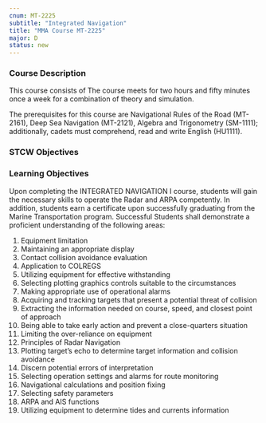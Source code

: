 ```yaml
---
cnum: MT-2225
subtitle: "Integrated Navigation"
title: "MMA Course MT-2225"
major: D
status: new
---
```


### Course Description


This course consists of The course meets for two hours and fifty minutes once a week for a combination of theory and simulation.

The prerequisites for this course are Navigational Rules of the Road (MT-2161), Deep Sea Navigation (MT-2121), Algebra and Trigonometry (SM-1111); additionally, cadets must comprehend, read and write English (HU1111).

### STCW Objectives




### Learning Objectives ###

Upon completing the INTEGRATED NAVIGATION I course, students will gain the necessary skills to operate the Radar and ARPA competently. In addition, students earn a certificate upon successfully graduating from the Marine Transportation program.
Successful Students shall demonstrate a proficient understanding of the following areas:

1.	 Equipment limitation
1.	 Maintaining an appropriate display
1.	 Contact collision avoidance evaluation
1.	 Application to COLREGS
1.	 Utilizing equipment for effective withstanding
1.	 Selecting plotting graphics controls suitable to the circumstances
1.	 Making appropriate use of operational alarms
1.	 Acquiring and tracking targets that present a potential threat of collision
1.	 Extracting the information needed on course, speed, and closest point of approach
1.	 Being able to take early action and prevent a close-quarters situation
1.	 Limiting the over-reliance on equipment
1.	 Principles of Radar Navigation
1.	 Plotting target’s echo to determine target information and collision avoidance
1.	 Discern potential errors of interpretation
1.	 Selecting operation settings and alarms for route monitoring
1.	 Navigational calculations and position fixing
1.	 Selecting safety parameters
1.	 ARPA and AIS functions
1.	 Utilizing equipment to determine tides and currents information



